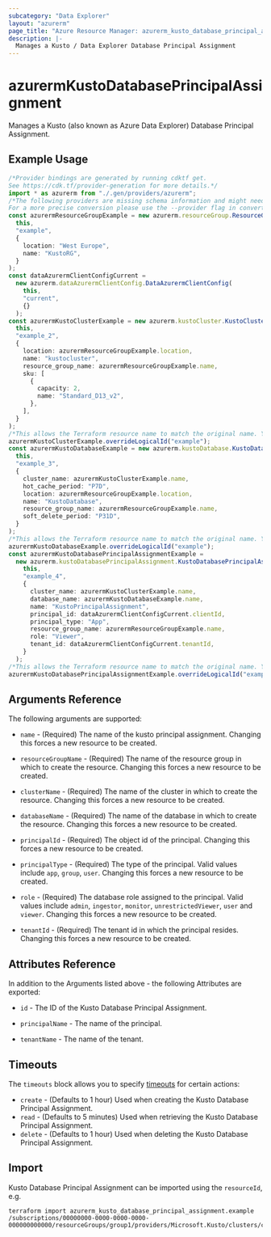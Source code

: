 ```yaml
---
subcategory: "Data Explorer"
layout: "azurerm"
page_title: "Azure Resource Manager: azurerm_kusto_database_principal_assignment"
description: |-
  Manages a Kusto / Data Explorer Database Principal Assignment
---
```


# azurermKustoDatabasePrincipalAssignment

Manages a Kusto (also known as Azure Data Explorer) Database Principal Assignment.

## Example Usage

```typescript
/*Provider bindings are generated by running cdktf get.
See https://cdk.tf/provider-generation for more details.*/
import * as azurerm from "./.gen/providers/azurerm";
/*The following providers are missing schema information and might need manual adjustments to synthesize correctly: azurerm.
For a more precise conversion please use the --provider flag in convert.*/
const azurermResourceGroupExample = new azurerm.resourceGroup.ResourceGroup(
  this,
  "example",
  {
    location: "West Europe",
    name: "KustoRG",
  }
);
const dataAzurermClientConfigCurrent =
  new azurerm.dataAzurermClientConfig.DataAzurermClientConfig(
    this,
    "current",
    {}
  );
const azurermKustoClusterExample = new azurerm.kustoCluster.KustoCluster(
  this,
  "example_2",
  {
    location: azurermResourceGroupExample.location,
    name: "kustocluster",
    resource_group_name: azurermResourceGroupExample.name,
    sku: [
      {
        capacity: 2,
        name: "Standard_D13_v2",
      },
    ],
  }
);
/*This allows the Terraform resource name to match the original name. You can remove the call if you don't need them to match.*/
azurermKustoClusterExample.overrideLogicalId("example");
const azurermKustoDatabaseExample = new azurerm.kustoDatabase.KustoDatabase(
  this,
  "example_3",
  {
    cluster_name: azurermKustoClusterExample.name,
    hot_cache_period: "P7D",
    location: azurermResourceGroupExample.location,
    name: "KustoDatabase",
    resource_group_name: azurermResourceGroupExample.name,
    soft_delete_period: "P31D",
  }
);
/*This allows the Terraform resource name to match the original name. You can remove the call if you don't need them to match.*/
azurermKustoDatabaseExample.overrideLogicalId("example");
const azurermKustoDatabasePrincipalAssignmentExample =
  new azurerm.kustoDatabasePrincipalAssignment.KustoDatabasePrincipalAssignment(
    this,
    "example_4",
    {
      cluster_name: azurermKustoClusterExample.name,
      database_name: azurermKustoDatabaseExample.name,
      name: "KustoPrincipalAssignment",
      principal_id: dataAzurermClientConfigCurrent.clientId,
      principal_type: "App",
      resource_group_name: azurermResourceGroupExample.name,
      role: "Viewer",
      tenant_id: dataAzurermClientConfigCurrent.tenantId,
    }
  );
/*This allows the Terraform resource name to match the original name. You can remove the call if you don't need them to match.*/
azurermKustoDatabasePrincipalAssignmentExample.overrideLogicalId("example");

```

## Arguments Reference

The following arguments are supported:

*   `name` - (Required) The name of the kusto principal assignment. Changing this forces a new resource to be created.

*   `resourceGroupName` - (Required) The name of the resource group in which to create the resource. Changing this forces a new resource to be created.

*   `clusterName` - (Required) The name of the cluster in which to create the resource. Changing this forces a new resource to be created.

*   `databaseName` - (Required) The name of the database in which to create the resource. Changing this forces a new resource to be created.

*   `principalId` - (Required) The object id of the principal. Changing this forces a new resource to be created.

*   `principalType` - (Required) The type of the principal. Valid values include `app`, `group`, `user`. Changing this forces a new resource to be created.

*   `role` - (Required) The database role assigned to the principal. Valid values include `admin`, `ingestor`, `monitor`, `unrestrictedViewer`, `user` and `viewer`. Changing this forces a new resource to be created.

*   `tenantId` - (Required) The tenant id in which the principal resides. Changing this forces a new resource to be created.

## Attributes Reference

In addition to the Arguments listed above - the following Attributes are exported:

*   `id` - The ID of the Kusto Database Principal Assignment.

*   `principalName` - The name of the principal.

*   `tenantName` - The name of the tenant.

## Timeouts

The `timeouts` block allows you to specify [timeouts](https://www.terraform.io/language/resources/syntax#operation-timeouts) for certain actions:

* `create` - (Defaults to 1 hour) Used when creating the Kusto Database Principal Assignment.
* `read` - (Defaults to 5 minutes) Used when retrieving the Kusto Database Principal Assignment.
* `delete` - (Defaults to 1 hour) Used when deleting the Kusto Database Principal Assignment.

## Import

Kusto Database Principal Assignment can be imported using the `resourceId`, e.g.

```console
terraform import azurerm_kusto_database_principal_assignment.example /subscriptions/00000000-0000-0000-0000-000000000000/resourceGroups/group1/providers/Microsoft.Kusto/clusters/cluster1/databases/database1/principalAssignments/assignment1
```

